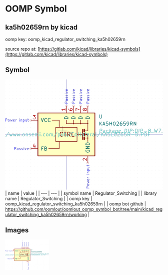 # OOMP Symbol  
## ka5h02659rn  by kicad  
  
oomp key: oomp_kicad_regulator_switching_ka5h02659rn  
  
source repo at: [https://gitlab.com/kicad/libraries/kicad-symbols](https://gitlab.com/kicad/libraries/kicad-symbols)  
## Symbol  
  
[![working.png](working_600.png)](working.png)  
| name | value | 
| --- | --- | 
| symbol name | Regulator_Switching | 
| library name | Regulator_Switching | 
| oomp key | oomp_kicad_regulator_switching_ka5h02659rn | 
| oomp bot github | https://github.com/oomlout/oomlout_oomp_symbol_bot/tree/main/kicad_regulator_switching_ka5h02659rn/working | 
## Images  
  
[![working.png](working_140.png)](working.png)  
